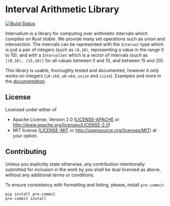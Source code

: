 Interval Arithmetic Library
===========================

[![Build Status](https://app.travis-ci.com/ptal/intervallum.svg?branch=master)](https://app.travis-ci.com/ptal/intervallum)

Intervallum is a library for computing over arithmetic intervals which compiles on *Rust stable*.
We provide many set operations such as union and intersection.
The intervals can be represented with the `Interval` type which is just a pair of integers (such as `(0,10)`, representing a value in the range 0 to 10), and with a `IntervalSet` which is a vector of intervals (such as `[(0,10), (15,20)]` for all values between 0 and 10, and between 15 and 20).

This library is usable, thoroughly tested and documented, however it only works on integers (`i8`-`i64`, `u8`-`u64`, `usize` and `isize`).
Examples and more in the [documentation](https://docs.rs/intervallum).

## License

Licensed under either of
 * Apache License, Version 2.0 ([LICENSE-APACHE](LICENSE-APACHE) or http://www.apache.org/licenses/LICENSE-2.0)
 * MIT license ([LICENSE-MIT](LICENSE-MIT) or http://opensource.org/licenses/MIT)
at your option.

## Contributing

Unless you explicitly state otherwise, any contribution intentionally submitted for inclusion in the work by you shall be dual licensed as above, without any additional terms or conditions.

To ensure consistency with formatting and linting, please, install `pre-commit`:
```bash
pip install pre-commit
pre-commit install
```
